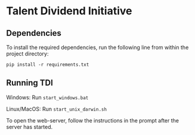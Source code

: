 # Talent Dividend Initiative

## Dependencies
To install the required dependencies, run the following line from within the project directory:

```pip install -r requirements.txt```

## Running TDI
Windows: Run `start_windows.bat`

Linux/MacOS: Run `start_unix_darwin.sh`

To open the web-server, follow the instructions in the prompt after the server has started.

